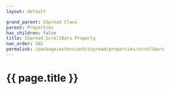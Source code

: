 ```yaml
---
layout: default

grand_parent: SSpread Class
parent: Properties
has_children: false
title: SSpread.ScrollBars Property
nav_order: 101
permalink: /package/extension5/sspread/properties/scrollbars
---
```

# {{ page.title }}